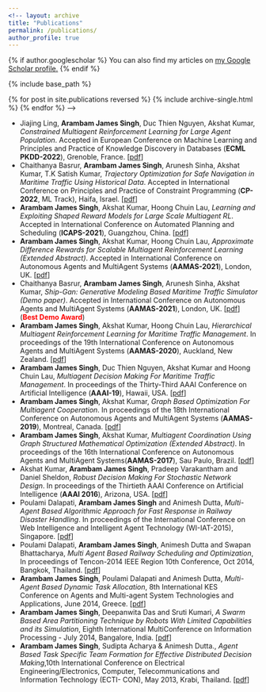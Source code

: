 ```yaml
---
<!-- layout: archive
title: "Publications"
permalink: /publications/
author_profile: true
---
```


{% if author.googlescholar %}
  You can also find my articles on <u><a href="{{author.googlescholar}}">my Google Scholar profile</a>.</u>
{% endif %}

{% include base_path %}

{% for post in site.publications reversed %}
  {% include archive-single.html %}
{% endfor %} -->
+ Jiajing Ling, **Arambam James Singh**, Duc Thien Nguyen, Akshat Kumar,  *Constrained Multiagent Reinforcement Learning for Large Agent Population*. Accepted in European Conference on Machine Learning and Principles and Practice of Knowledge Discovery in Databases (**ECML PKDD-2022**), Grenoble, France. [[pdf]()] 
+ Chaithanya Basrur, **Arambam James Singh**, Arunesh Sinha, Akshat Kumar, T.K Satish Kumar,  *Trajectory Optimization for Safe Navigation in Maritime Traffic Using Historical Data*. Accepted in  International Conference on Principles and Practice of Constraint Programming (**CP-2022**, ML Track), Haifa, Israel. [[pdf]()] 
+ **Arambam James Singh**, Akshat Kumar, Hoong Chuin Lau,  *Learning and Exploiting Shaped Reward Models for Large Scale Multiagent RL*. Accepted in  International Conference on Automated Planning and Scheduling (**ICAPS-2021**), Guangzhou, China. [[pdf](https://jamesarambam.github.io/files/icaps21.pdf)] 
+ **Arambam James Singh**, Akshat Kumar, Hoong Chuin Lau, *Approximate Difference Rewards for Scalable Multiagent Reinforcement Learning (Extended Abstract)*. Accepted in International Conference on Autonomous Agents and MultiAgent Systems (**AAMAS-2021**), London, UK. [[pdf]()] 
+ Chaithanya Basrur, **Arambam James Singh**, Arunesh Sinha, Akshat Kumar, *Ship-Gan: Generative Modeling Based Maritime Traffic Simulator (Demo paper)*. Accepted in International Conference on Autonomous Agents and MultiAgent Systems (**AAMAS-2021**), London, UK. [[pdf]()] (<span style="color:red">**Best Demo Award**</span>)
+ **Arambam James Singh**, Akshat Kumar, Hoong Chuin Lau, *Hierarchical Multiagent Reinforcement Learning for Maritime Traffic Management*. In proceedings of the 19th International Conference on Autonomous Agents and MultiAgent Systems (**AAMAS-2020**), Auckland, New Zealand. [[pdf](http://ifaamas.org/Proceedings/aamas2020/pdfs/p1278.pdf)] 
+ **Arambam James Singh**, Duc Thien Nguyen, Akshat Kumar and Hoong Chuin Lau, *Multiagent Decision Making For Maritime Traffic Management*. In proceedings of the Thirty-Third AAAI Conference on Artificial Intelligence (**AAAI-19**), Hawaii, USA. [[pdf](http://jamesarambam.github.io/files/aaai19.pdf)] 
+ **Arambam James Singh**, Akshat Kumar, *Graph Based Optimization For Multiagent Cooperation*. In proceedings of the 18th International Conference on Autonomous Agents and MultiAgent Systems (**AAMAS-2019**), Montreal, Canada. [[pdf](http://jamesarambam.github.io/files/aamas19.pdf)] 
+ **Arambam James Singh**, Akshat Kumar, *Multiagent Coordination Using Graph Structured Mathematical Optimization (Extended Abstract)*. In proceedings of the 16th International Conference on Autonomous Agents and MultiAgent Systems(**AAMAS-2017**), Sau Paulo, Brazil. [[pdf](http://jamesarambam.github.io/files/aamas17.pdf)] 
+ Akshat Kumar, **Arambam James Singh**, Pradeep Varakantham and Daniel Sheldon, *Robust Decision Making For Stochastic Network Design*. In proceedings of the Thirtieth AAAI Conference on Artificial Intelligence (**AAAI 2016**), Arizona, USA. [[pdf](http://jamesarambam.github.io/files/aaai16.pdf)] 
+ Poulami Dalapati, **Arambam James Singh** and Animesh Dutta, *Multi-Agent Based Algorithmic Approach for Fast Response in Railway Disaster Handling*. In proceedings of the International Conference on Web Intelligence and Intelligent Agent Technology (WI-IAT-2015), Singapore. [[pdf](https://ieeexplore.ieee.org/abstract/document/7397378/)]
+ Poulami Dalapati, **Arambam James Singh**, Animesh Dutta and Swapan Bhattacharya, *Multi Agent Based Railway Scheduling and Optimization*, In proceedings of Tencon-2014 IEEE Region 10th Conference, Oct 2014, Bangkok, Thailand. [[pdf](http://ieeexplore.ieee.org/document/7022389/)]
+ **Arambam James Singh**, Poulami Dalapati and Animesh Dutta, *Multi-Agent Based Dynamic Task Allocation*, 8th International KES Conference on Agents and Multi-agent System Technologies and Applications, June 2014, Greece. [[pdf](https://link.springer.com/chapter/10.1007/978-3-319-07650-8_18)]
+ **Arambam James Singh**, Deepanwita Das and Sruti Kumari, *A Swarm Based Area Partitioning Technique by Robots With Limited Capabilities and its Simulation*, Eighth International MultiConference on Information Processing - July 2014, Bangalore, India. [[pdf](https://www.researchgate.net/publication/281838908_A_Swarm_Based_Area_Partitioning_Technique_by_Robots_with_Limited_Capabilities_and_Its_Simulation)]
+ **Arambam James Singh**, Sudipta Acharya & Animesh Dutta., *Agent Based Task Specific Team Formation for Effective Distributed Decision Making*,10th International Conference on Electrical Engineering/Electronics, Computer, Telecommunications and Information Technology (ECTI- CON), May 2013, Krabi, Thailand. [[pdf](http://ieeexplore.ieee.org/document/6559568/)]


